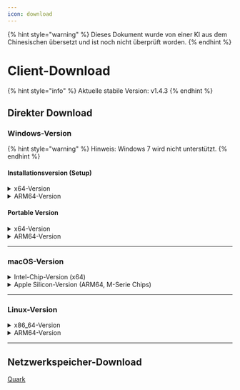```yaml
---
icon: download
---
```


{% hint style="warning" %}
Dieses Dokument wurde von einer KI aus dem Chinesischen übersetzt und ist noch nicht überprüft worden.
{% endhint %}

# Client-Download

{% hint style="info" %}
Aktuelle stabile Version: v1.4.3
{% endhint %}

## Direkter Download

### Windows-Version

{% hint style="warning" %}
Hinweis: Windows 7 wird nicht unterstützt.
{% endhint %}

#### Installationsversion (Setup)

<details>

<summary>x64-Version</summary>

Primäre Links:

【[Cherry Studio-Website](https://cherry-ai.com/download)】 【[GitHub](https://github.com/CherryHQ/cherry-studio/releases/download/v1.4.3/Cherry-Studio-1.4.3-x64-setup.exe)】

Alternative Links:

【[Link 1](https://download-cf.ocoolai.com/https://github.com/CherryHQ/cherry-studio/releases/download/v1.4.3/Cherry-Studio-1.4.3-x64-setup.exe)】 【[Link 2](https://download.ocoolai.com/https://github.com/CherryHQ/cherry-studio/releases/download/v1.4.3/Cherry-Studio-1.4.3-x64-setup.exe)】 【[Link 3](https://download.ocoolai.online/https://github.com/CherryHQ/cherry-studio/releases/download/v1.4.3/Cherry-Studio-1.4.3-x64-setup.exe)】

</details>

<details>

<summary>ARM64-Version</summary>

Primäre Links:

【[Cherry Studio-Website](https://cherry-ai.com/download)】 【[GitHub](https://github.com/CherryHQ/cherry-studio/releases/download/v1.4.3/Cherry-Studio-1.4.3-arm64-setup.exe)】

Alternative Links:

【[Link 1](https://download-cf.ocoolai.com/https://github.com/CherryHQ/cherry-studio/releases/download/v1.4.3/Cherry-Studio-1.4.3-arm64-setup.exe)】 【[Link 2](https://download.ocoolai.com/https://github.com/CherryHQ/cherry-studio/releases/download/v1.4.3/Cherry-Studio-1.4.3-arm64-setup.exe)】 【[Link 3](https://download.ocoolai.online/https://github.com/CherryHQ/cherry-studio/releases/download/v1.4.3/Cherry-Studio-1.4.3-arm64-setup.exe)】

</details>

#### Portable Version

<details>

<summary>x64-Version</summary>

Primäre Links:

【[Cherry Studio-Website](https://cherry-ai.com/download)】 【[GitHub](https://github.com/CherryHQ/cherry-studio/releases/download/v1.4.3/Cherry-Studio-1.4.3-x64-portable.exe)】

Alternative Links:

【[Link 1](https://download-cf.ocoolai.com/https://github.com/CherryHQ/cherry-studio/releases/download/v1.4.3/Cherry-Studio-1.4.3-x64-portable.exe)】 【[Link 2](https://download.ocoolai.com/https://github.com/CherryHQ/cherry-studio/releases/download/v1.4.3/Cherry-Studio-1.4.3-x64-portable.exe)】 【[Link 3](https://download.ocoolai.online/https://github.com/CherryHQ/cherry-studio/releases/download/v1.4.3/Cherry-Studio-1.4.3-x64-portable.exe)】

</details>

<details>

<summary>ARM64-Version</summary>

Primäre Links:

【[Cherry Studio-Website](https://cherry-ai.com/download)】 【[GitHub](https://github.com/CherryHQ/cherry-studio/releases/download/v1.4.3/Cherry-Studio-1.4.3-arm64-portable.exe)】

Alternative Links:

【[Link 1](https://download-cf.ocoolai.com/https://github.com/CherryHQ/cherry-studio/releases/download/v1.4.3/Cherry-Studio-1.4.3-arm64-portable.exe)】 【[Link 2](https://download.ocoolai.com/https://github.com/CherryHQ/cherry-studio/releases/download/v1.4.3/Cherry-Studio-1.4.3-arm64-portable.exe)】 【[Link 3](https://download.ocoolai.online/https://github.com/CherryHQ/cherry-studio/releases/download/v1.4.3/Cherry-Studio-1.4.3-arm64-portable.exe)】

</details>

***

### macOS-Version

<details>

<summary>Intel-Chip-Version (x64)</summary>

Primäre Links:

【[Cherry Studio-Website](https://cherry-ai.com/download)】 【[GitHub](https://github.com/CherryHQ/cherry-studio/releases/download/v1.4.3/Cherry-Studio-1.4.3-x64.dmg)】

Alternative Links:

【[Link 1](https://download-cf.ocoolai.com/https://github.com/CherryHQ/cherry-studio/releases/download/v1.4.3/Cherry-Studio-1.4.3-x64.dmg)】 【[Link 2](https://download.ocoolai.com/https://github.com/CherryHQ/cherry-studio/releases/download/v1.4.3/Cherry-Studio-1.4.3-x64.dmg)】 【[Link 3](https://download.ocoolai.online/https://github.com/CherryHQ/cherry-studio/releases/download/v1.4.3/Cherry-Studio-1.4.3-x64.dmg)】

</details>

<details>

<summary>Apple Silicon-Version (ARM64, M-Serie Chips)</summary>

Primäre Links:

【[Cherry Studio-Website](https://cherry-ai.com/download)】 【[GitHub](https://github.com/CherryHQ/cherry-studio/releases/download/v1.4.3/Cherry-Studio-1.4.3-arm64.dmg)】

Alternative Links:

【[Link 1](https://download-cf.ocoolai.com/https://github.com/CherryHQ/cherry-studio/releases/download/v1.4.3/Cherry-Studio-1.4.3-arm64.dmg)】 【[Link 2](https://download.ocoolai.com/https://github.com/CherryHQ/cherry-studio/releases/download/v1.4.3/Cherry-Studio-1.4.3-arm64.dmg)】 【[Link 3](https://download.ocoolai.online/https://github.com/CherryHQ/cherry-studio/releases/download/v1.4.3/Cherry-Studio-1.4.3-arm64.dmg)】

</details>

***

### Linux-Version

<details>

<summary>x86_64-Version</summary>

Primäre Links:

【[Cherry Studio-Website](https://cherry-ai.com/download)】 【[GitHub](https://github.com/CherryHQ/cherry-studio/releases/download/v1.4.3/Cherry-Studio-1.4.3-x86_64.AppImage)】

Alternative Links:

【[Link 1](https://download-cf.ocoolai.com/https://github.com/CherryHQ/cherry-studio/releases/download/v1.4.3/Cherry-Studio-1.4.3-x86_64.AppImage)】 【[Link 2](https://download.ocoolai.com/https://github.com/CherryHQ/cherry-studio/releases/download/v1.4.3/Cherry-Studio-1.4.3-x86_64.AppImage)】 【[Link 3](https://download.ocoolai.online/https://github.com/CherryHQ/cherry-studio/releases/download/v1.4.3/Cherry-Studio-1.4.3-x86_64.AppImage)】

</details>

<details>

<summary>ARM64-Version</summary>

Primäre Links:

【[Cherry Studio-Website](https://cherry-ai.com/download)】 【[GitHub](https://github.com/CherryHQ/cherry-studio/releases/download/v1.4.3/Cherry-Studio-1.4.3-arm64.AppImage)】

Alternative Links:

【[Link 1](https://download-cf.ocoolai.com/https://github.com/CherryHQ/cherry-studio/releases/download/v1.4.3/Cherry-Studio-1.4.3-arm64.AppImage)】 【[Link 2](https://download.ocoolai.com/https://github.com/CherryHQ/cherry-studio/releases/download/v1.4.3/Cherry-Studio-1.4.3-arm64.AppImage)】 【[Link 3](https://download.ocoolai.online/https://github.com/CherryHQ/cherry-studio/releases/download/v1.4.3/Cherry-Studio-1.4.3-arm64-AppImage)】

</details>

***

## Netzwerkspeicher-Download

[Quark](https://pan.quark.cn/s/c8533a1ec63e#/list/share)